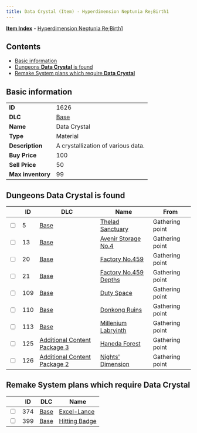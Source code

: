 ```yaml
---
title: Data Crystal (Item) - Hyperdimension Neptunia Re;Birth1
---
```


[**Item Index**](/neptunia/rb1/item/index.html) - [Hyperdimension Neptunia Re;Birth1](/neptunia/rb1)

## Contents

- [Basic information](#basic-information)
- [Dungeons **Data Crystal** is found](#dungeons-data-crystal-is-found)
- [Remake System plans which require **Data Crystal**](#remake-system-plans-which-require-data-crystal)
## Basic information

|   |   |
| -- | -- |
| **ID** | 1626 |
| **DLC** | [Base](/neptunia/rb1/dlc/1-base.html) |
| **Name** | Data Crystal |
| **Type** | Material |
| **Description** | A crystallization of various data. |
| **Buy Price** | 100 |
| **Sell Price** | 50 |
| **Max inventory** | 99 |


## Dungeons **Data Crystal** is found

|    | ID | DLC | Name | From |
| -- | -- | --- | ---- | ---- |
| <input type="checkbox" id="rb1-dungeon-1-5" class="trackbox" /> | 5 | [Base](/neptunia/rb1/dlc/1-base.html) | [Thelad Sanctuary](/neptunia/rb1/dungeon/1-5-thelad-sanctuary.html) | Gathering point |
| <input type="checkbox" id="rb1-dungeon-1-13" class="trackbox" /> | 13 | [Base](/neptunia/rb1/dlc/1-base.html) | [Avenir Storage No.4](/neptunia/rb1/dungeon/1-13-avenir-storage-no-4.html) | Gathering point |
| <input type="checkbox" id="rb1-dungeon-1-20" class="trackbox" /> | 20 | [Base](/neptunia/rb1/dlc/1-base.html) | [Factory No.459](/neptunia/rb1/dungeon/1-20-factory-no-459.html) | Gathering point |
| <input type="checkbox" id="rb1-dungeon-1-21" class="trackbox" /> | 21 | [Base](/neptunia/rb1/dlc/1-base.html) | [Factory No.459 Depths](/neptunia/rb1/dungeon/1-21-factory-no-459-depths.html) | Gathering point |
| <input type="checkbox" id="rb1-dungeon-1-109" class="trackbox" /> | 109 | [Base](/neptunia/rb1/dlc/1-base.html) | [Duty Space](/neptunia/rb1/dungeon/1-109-duty-space.html) | Gathering point |
| <input type="checkbox" id="rb1-dungeon-1-110" class="trackbox" /> | 110 | [Base](/neptunia/rb1/dlc/1-base.html) | [Donkong Ruins](/neptunia/rb1/dungeon/1-110-donkong-ruins.html) | Gathering point |
| <input type="checkbox" id="rb1-dungeon-1-113" class="trackbox" /> | 113 | [Base](/neptunia/rb1/dlc/1-base.html) | [Millenium Labryinth](/neptunia/rb1/dungeon/1-113-millenium-labryinth.html) | Gathering point |
| <input type="checkbox" id="rb1-dungeon-12-125" class="trackbox" /> | 125 | [Additional Content Package 3](/neptunia/rb1/dlc/12-pack3.html) | [Haneda Forest](/neptunia/rb1/dungeon/12-125-haneda-forest.html) | Gathering point |
| <input type="checkbox" id="rb1-dungeon-11-126" class="trackbox" /> | 126 | [Additional Content Package 2](/neptunia/rb1/dlc/11-pack2.html) | [Nights' Dimension](/neptunia/rb1/dungeon/11-126-nights-dimension.html) | Gathering point |


## Remake System plans which require **Data Crystal**

|    | ID | DLC | Name |
| -- | -- | --- | ---- |
| <input type="checkbox" id="rb1-quest-1-374" class="trackbox" /> | 374 | [Base](/neptunia/rb1/dlc/1-base.html) | [Excel-Lance](/neptunia/rb1/quest/1-374-excel-lance.html) |
| <input type="checkbox" id="rb1-quest-1-399" class="trackbox" /> | 399 | [Base](/neptunia/rb1/dlc/1-base.html) | [Hitting Badge](/neptunia/rb1/quest/1-399-hitting-badge.html) |
